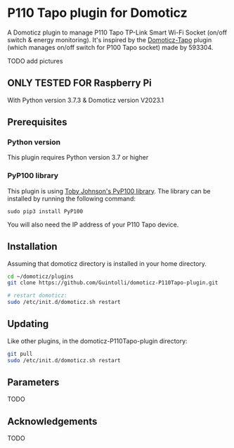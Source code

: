 # P110 Tapo plugin for Domoticz

A Domoticz plugin to manage P110 Tapo TP-Link Smart Wi-Fi Socket (on/off switch & energy monitoring).
It's inspired by the [Domoticz-Tapo](https://github.com/593304/Domoticz-Tapo) plugin (which manages on/off switch for P100 Tapo socket) made by 593304.

TODO add pictures

## ONLY TESTED FOR Raspberry Pi

With Python version 3.7.3 & Domoticz version V2023.1

## Prerequisites

### Python version
This plugin requires Python version 3.7 or higher

### PyP100 library
This plugin is using [Toby Johnson's PyP100 library](https://pypi.org/project/PyP100/). 
The library can be installed by running the following command: 
```
sudo pip3 install PyP100
```
You will also need the IP address of your P110 Tapo device.

## Installation
Assuming that domoticz directory is installed in your home directory.
```bash
cd ~/domoticz/plugins
git clone https://github.com/Guintolli/domoticz-P110Tapo-plugin.git

# restart domoticz:
sudo /etc/init.d/domoticz.sh restart
```
## Updating

Like other plugins, in the domoticz-P110Tapo-plugin directory:
```bash
git pull
sudo /etc/init.d/domoticz.sh restart
```

## Parameters

TODO

## Acknowledgements

TODO
